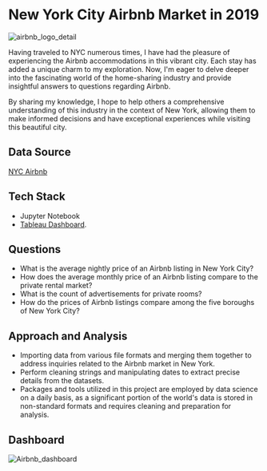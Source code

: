 # New York City Airbnb Market in 2019
![airbnb_logo_detail](https://github.com/songcangnguyen/NYC_Airbnb_Market_2019/assets/109171837/315fc669-750d-4d89-9bf8-afe6f3e5dc5b)

Having traveled to NYC numerous times, I have had the pleasure of experiencing the Airbnb accommodations in this vibrant city. Each stay has added a unique charm to my exploration. Now, I'm eager to delve deeper into the fascinating world of the home-sharing industry and provide insightful answers to questions regarding Airbnb. 

By sharing my knowledge, I hope to help others a comprehensive understanding of this industry in the context of New York, allowing them to make informed decisions and have exceptional experiences while visiting this beautiful city.

## Data Source
[NYC Airbnb](http://insideairbnb.com/)

## Tech Stack
* Jupyter Notebook 
* [Tableau Dashboard](https://public.tableau.com/app/profile/song.cang.nguyen/viz/NYC_Airbnb_Dashboard/Dashboard1).

## Questions 
* What is the average nightly price of an Airbnb listing in New York City?
* How does the average monthly price of an Airbnb listing compare to the private rental market?
* What is the count of advertisements for private rooms?
* How do the prices of Airbnb listings compare among the five boroughs of New York City?

## Approach and Analysis
* Importing data from various file formats and merging them together to address inquiries related to the Airbnb market in New York.
* Perform cleaning strings and manipulating dates to extract precise details from the datasets.
* Packages and tools utilized in this project are employed by data science on a daily basis, as a significant portion of the world's data is stored in non-standard formats and requires cleaning and preparation for analysis. 

## Dashboard
![Airbnb_dashboard](https://github.com/songcangnguyen/NYC_Airbnb_Market_2019/assets/109171837/defc57fc-523a-4018-996d-04a73a098665)

